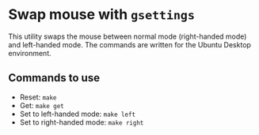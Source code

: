 # Swap mouse with `gsettings`
This utility swaps the mouse between normal mode (right-handed mode) and left-handed mode.
The commands are written for the Ubuntu Desktop environment.

## Commands to use
* Reset: `make`
* Get: `make get`
* Set to left-handed mode: `make left`
* Set to right-handed mode: `make right`
